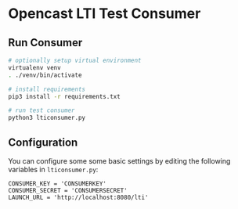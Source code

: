 Opencast LTI Test Consumer
==========================


Run Consumer
------------

```sh
# optionally setup virtual environment
virtualenv venv
. ./venv/bin/activate

# install requirements
pip3 install -r requirements.txt

# run test consumer
python3 lticonsumer.py
```

Configuration
-------------

You can configure some some basic settings by editing the following variables in
`lticonsumer.py`:

```
CONSUMER_KEY = 'CONSUMERKEY'
CONSUMER_SECRET = 'CONSUMERSECRET'
LAUNCH_URL = 'http://localhost:8080/lti'
```
